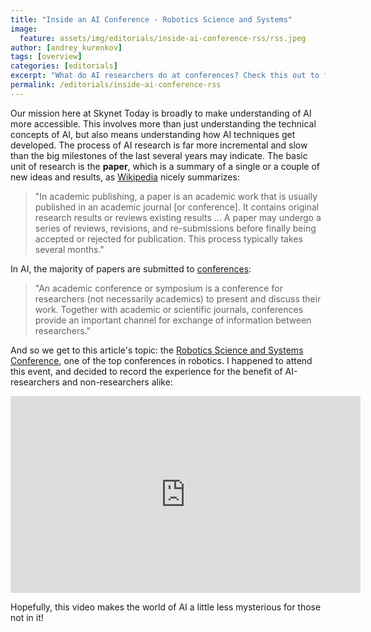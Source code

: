 ```yaml
---
title: "Inside an AI Conference - Robotics Science and Systems"
image:
  feature: assets/img/editorials/inside-ai-conference-rss/rss.jpeg
author: [andrey_kurenkov]
tags: [overview]
categories: [editorials]
excerpt: "What do AI researchers do at conferences? Check this out to find out!"
permalink: /editorials/inside-ai-conference-rss
---
```


Our mission here at Skynet Today is broadly to make understanding of AI more accessible. This involves more than just understanding the technical concepts of AI, but also means understanding how AI techniques get developed. The process of AI research is far more incremental and slow than the big milestones of the last several years may indicate. The basic unit of research is the **paper**, which is a summary of a single or a couple of new ideas and results, as [Wikipedia](https://en.wikipedia.org/wiki/Academic_publishing#Scholarly_paper) nicely summarizes:

> "In academic publishing, a paper is an academic work that is usually published in an academic journal [or conference]. It contains original research results or reviews existing results ... A paper may undergo a series of reviews, revisions, and re-submissions before finally being accepted or rejected for publication. This process typically takes several months."

In AI, the majority of papers are submitted to [conferences](https://en.wikipedia.org/wiki/Academic_conference):

> "An academic conference or symposium is a conference for researchers (not necessarily academics) to present and discuss their work. Together with academic or scientific journals, conferences provide an important channel for exchange of information between researchers."

And so we get to this article's topic: the [Robotics Science and Systems Conference](http://www.roboticsconference.org/), one of the top conferences in robotics. I happened to attend this event, and decided to record the experience for the benefit of AI-researchers and non-researchers alike:

<iframe width="560" height="315" src="https://www.youtube.com/embed/gobhhfdgRHQ" frameborder="0" allow="autoplay; encrypted-media" allowfullscreen></iframe>

Hopefully, this video makes the world of AI a little less mysterious for those not in it!
